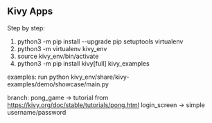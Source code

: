 Kivy Apps
---------

Step by step:
1. python3 -m pip install --upgrade pip setuptools virtualenv
2. python3 -m virtualenv kivy_env
3. source kivy_env/bin/activate
4. python3 -m pip install kivy[full] kivy_examples

examples: run python kivy_env/share/kivy-examples/demo/showcase/main.py

branch:
pong_game -> tutorial from https://kivy.org/doc/stable/tutorials/pong.html
login_screen -> simple username/password


